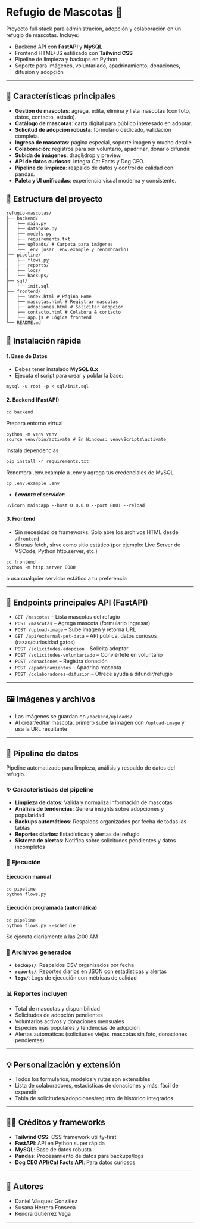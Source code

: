 # Refugio de Mascotas 🐾

Proyecto full‑stack para administración, adopción y colaboración en un refugio de mascotas. Incluye:
- Backend API con **FastAPI** y **MySQL**
- Frontend HTML+JS estilizado con **Tailwind CSS**
- Pipeline de limpieza y backups en Python
- Soporte para imágenes, voluntariado, apadrinamiento, donaciones, difusión y adopción

---

## 🌟 Características principales

- **Gestión de mascotas**: agrega, edita, elimina y lista mascotas (con foto, datos, contacto, estado).
- **Catálogo de mascotas**: carta digital para público interesado en adoptar.
- **Solicitud de adopción robusta**: formulario dedicado, validación completa.
- **Ingreso de mascotas**: página especial, soporte imagen y mucho detalle.
- **Colaboración**: registros para ser voluntario, apadrinar, donar o difundir.
- **Subida de imágenes**: drag&drop y preview.
- **API de datos curiosos**: integra Cat Facts y Dog CEO.
- **Pipeline de limpieza**: respaldo de datos y control de calidad con pandas.
- **Paleta y UI unificadas**: experiencia visual moderna y consistente.

## 📁 Estructura del proyecto
```
refugio-mascotas/
├── backend/
│   ├── main.py
│   ├── database.py
│   ├── models.py
│   ├── requirements.txt
│   ├── uploads/ # Carpeta para imágenes
│   └── .env (usar .env.example y renombrarlo)
├── pipeline/
│   ├── flows.py
│   ├── reports/
|   ├── logs/
│   └── backups/
├── sql/
│   └── init.sql
├── frontend/
│   ├── index.html # Página Home
│   ├── mascotas.html # Registrar mascotas
│   ├── adopciones.html # Solicitar adopción
│   ├── contacto.html # Colabora & contacto
│   └── app.js # Lógica frontend
└── README.md
```

## 🚀 Instalación rápida

#### **1. Base de Datos**

- Debes tener instalado **MySQL 8.x**
- Ejecuta el script para crear y poblar la base:

```
mysql -u root -p < sql/init.sql
```

#### **2. Backend (FastAPI)**

```
cd backend
```
Prepara entorno virtual
```
python -m venv venv
source venv/bin/activate # En Windows: venv\Scripts\activate
```
Instala dependencias
```
pip install -r requirements.txt
```
Renombra .env.example a .env y agrega tus credenciales de MySQL
```
cp .env.example .env
```

- ***Levanta el servidor***:
```
uvicorn main:app --host 0.0.0.0 --port 8001 --reload
```

#### **3. Frontend**

- Sin necesidad de frameworks. Solo abre los archivos HTML desde `/frontend`
- Si usas fetch, sirve como sitio estático (por ejemplo: Live Server de VSCode, Python http.server, etc.)

```
cd frontend
python -m http.server 8080
```
o usa cualquier servidor estático a tu preferencia

---

## 🔗 Endpoints principales API (FastAPI)

- `GET /mascotas` – Lista mascotas del refugio
- `POST /mascotas` – Agrega mascota (formulario ingresar)
- `POST /upload-image` – Sube imagen y retorna URL
- `GET /api/external-pet-data` – API pública, datos curiosos (razas/curiosidad gatos)
- `POST /solicitudes-adopcion` – Solicita adoptar
- `POST /solicitudes-voluntariado` – Conviértete en voluntario
- `POST /donaciones` – Registra donación
- `POST /apadrinamientos` – Apadrina mascota
- `POST /colaboradores-difusion` – Ofrece ayuda a difundir/refugio

---

## 🖼️ Imágenes y archivos

- Las imágenes se guardan en `/backend/uploads/`
- Al crear/editar mascota, primero sube la imagen con `/upload-image` y usa la URL resultante

---

## 🤖 Pipeline de datos

Pipeline automatizado para limpieza, análisis y respaldo de datos del refugio.

### ✨ Características del pipeline

- **Limpieza de datos**: Valida y normaliza información de mascotas
- **Análisis de tendencias**: Genera insights sobre adopciones y popularidad
- **Backups automáticos**: Respaldos organizados por fecha de todas las tablas
- **Reportes diarios**: Estadísticas y alertas del refugio
- **Sistema de alertas**: Notifica sobre solicitudes pendientes y datos incompletos

### 🚀 Ejecución

#### Ejecución manual

```
cd pipeline
python flows.py
```

#### Ejecución programada (automática)

```
cd pipeline
python flows.py --schedule
```
Se ejecuta diariamente a las 2:00 AM

### 📁 Archivos generados

- **`backups/`**: Respaldos CSV organizados por fecha
- **`reports/`**: Reportes diarios en JSON con estadísticas y alertas
- **`logs/`**: Logs de ejecución con métricas de calidad

### 📊 Reportes incluyen

- Total de mascotas y disponibilidad
- Solicitudes de adopción pendientes
- Voluntarios activos y donaciones mensuales
- Especies más populares y tendencias de adopción
- Alertas automáticas (solicitudes viejas, mascotas sin foto, donaciones pendientes)

---

## 💡 Personalización y extensión

- Todos los formularios, modelos y rutas son extensibles
- Lista de colaboradores, estadísticas de donaciones y más: fácil de expandir
- Tabla de solicitudes/adopciones/registro de histórico integrados

---

## 👩‍💻 Créditos y frameworks

- **Tailwind CSS**: CSS framework utility-first
- **FastAPI**: API en Python super rápida
- **MySQL**: Base de datos robusta
- **Pandas**: Procesamiento de datos para backups/logs
- **Dog CEO API/Cat Facts API**: Para datos curiosos

---

## 📧 Autores

- Daniel Vásquez González
- Susana Herrera Fonseca
- Kendra Gutiérrez Vega
---
